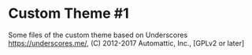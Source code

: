 # Custom Theme #1

Some files of the custom theme based on Underscores https://underscores.me/, (C) 2012-2017 Automattic, Inc., [GPLv2 or later]